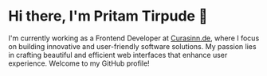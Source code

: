 # Hi there, I'm Pritam Tirpude 👋

I'm currently working as a Frontend Developer at [Curasinn.de](https://www.curasinn.de), where I focus on building innovative and user-friendly software solutions. My passion lies in crafting beautiful and efficient web interfaces that enhance user experience. Welcome to my GitHub profile!
